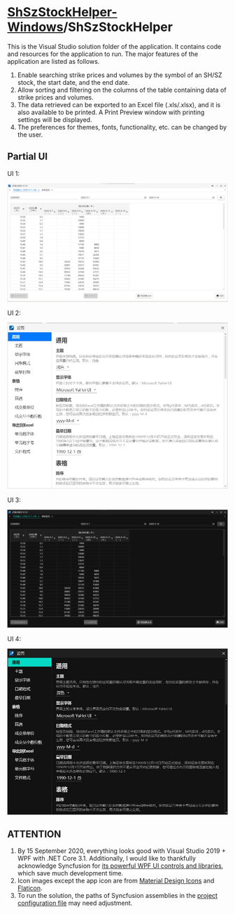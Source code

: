 # [ShSzStockHelper-Windows](https://github.com/ArvinZJC/ShSzStockHelper-Windows)/ShSzStockHelper

This is the Visual Studio solution folder of the application. It contains code and resources for the application to run. The major features of the application are listed as follows.

1. Enable searching strike prices and volumes by the symbol of an SH/SZ stock, the start date, and the end date.
2. Allow sorting and filtering on the columns of the table containing data of strike prices and volumes.
3. The data retrieved can be exported to an Excel file (.xls/.xlsx), and it is also available to be printed. A Print Preview window with printing settings will be displayed.
4. The preferences for themes, fonts, functionality, etc. can be changed by the user.

## Partial UI

UI 1:

![UI1.jpg](./Images_README/UI1.jpg)

UI 2:

![UI2.jpg](./Images_README/UI2.jpg)

UI 3:

![UI3.jpg](./Images_README/UI3.jpg)

UI 4:

![UI4.jpg](./Images_README/UI4.jpg)

## ATTENTION

1. By 15 September 2020, everything looks good with Visual Studio 2019 + WPF with .NET Core 3.1. Additionally, I would like to thankfully acknowledge Syncfusion for [its powerful WPF UI controls and libraries](https://www.syncfusion.com/wpf-ui-controls), which save much development time.
2. Icon images except the app icon are from [Material Design Icons](https://material.io/resources/icons/?style=baseline) and [Flaticon](https://www.flaticon.com/).
3. To run the solution, the paths of Syncfusion assemblies in the [project configuration file](https://github.com/ArvinZJC/ShSzStockHelper-Windows/blob/master/ShSzStockHelper/ShSzStockHelper.csproj) may need adjustment.
